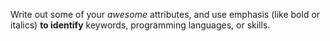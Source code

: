 Write out some of your _awesome_ attributes, and use emphasis (like bold or italics) **to identify** keywords, programming languages, or skills. 

